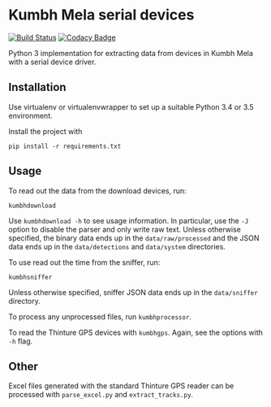 # Kumbh Mela serial devices #

[![Build Status](https://travis-ci.org/indodutch/kumbhserial.svg?branch=master)](https://travis-ci.org/indodutch/kumbhserial)
[![Codacy Badge](https://api.codacy.com/project/badge/Grade/36476556fdc94aa1b4a15ea978924e93)](https://www.codacy.com/app/github_4/kumbhserial?utm_source=github.com&amp;utm_medium=referral&amp;utm_content=indodutch/kumbhserial&amp;utm_campaign=Badge_Grade)

Python 3 implementation for extracting data from devices in Kumbh Mela with a serial device driver.

## Installation ##

Use virtualenv or virtualenvwrapper to set up a suitable Python 3.4 or 3.5 environment.

Install the project with

```shell
pip install -r requirements.txt
```

## Usage ##

To read out the data from the download devices, run:

```shell
kumbhdownload
```
Use `kumbhdownload -h` to see usage information. In particular, use the `-J` option to disable the parser and only write raw text.
Unless otherwise specified, the binary data ends up in the `data/raw/processed` and the JSON data ends up in the `data/detections` and `data/system` directories.

To use read out the time from the sniffer, run:

```shell
kumbhsniffer
```
Unless otherwise specified, sniffer JSON data ends up in the `data/sniffer` directory.

To process any unprocessed files, run `kumbhprocessor`.

To read the Thinture GPS devices with `kumbhgps`. Again, see the options with `-h` flag.

## Other

Excel files generated with the standard Thinture GPS reader can be processed with `parse_excel.py` and `extract_tracks.py`.
